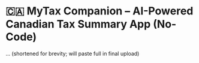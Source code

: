 # 🇨🇦 MyTax Companion – AI-Powered Canadian Tax Summary App (No-Code)
... (shortened for brevity; will paste full in final upload)